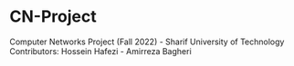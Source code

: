 # CN-Project
Computer Networks Project (Fall 2022) - Sharif University of Technology
Contributors: Hossein Hafezi - Amirreza Bagheri
